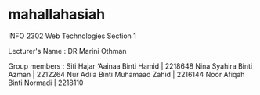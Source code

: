 # mahallahasiah

INFO 2302 Web Technologies
Section 1

Lecturer's Name : DR Marini Othman

Group members : 
Siti Hajar ‘Aainaa Binti Hamid  |  2218648
Nina Syahira Binti Azman  |  2212264
Nur Adila Binti Muhamaad Zahid  |  2216144
Noor Afiqah Binti Normadi  |  2218110

